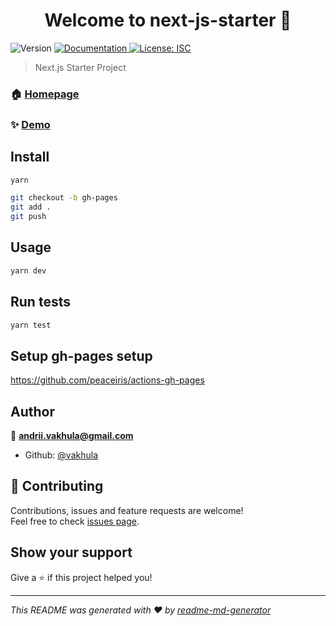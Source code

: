 <h1 align="center">Welcome to next-js-starter 👋</h1>
<p>
  <img alt="Version" src="https://img.shields.io/badge/version-1.0.0-blue.svg?cacheSeconds=2592000" />
  <a href="//" target="_blank">
    <img alt="Documentation" src="https://img.shields.io/badge/documentation-yes-brightgreen.svg" />
  </a>
  <a href="#" target="_blank">
    <img alt="License: ISC" src="https://img.shields.io/badge/License-ISC-yellow.svg" />
  </a>
</p>

> Next.js Starter Project

### 🏠 [Homepage](https://vakhula.github.io/next-js-starter)

### ✨ [Demo](https://vakhula.github.io/next-js-starter)

## Install

```sh
yarn
```
```sh
git checkout -b gh-pages
git add .
git push
```


## Usage

```sh
yarn dev
```

## Run tests

```sh
yarn test
```

## Setup gh-pages setup

https://github.com/peaceiris/actions-gh-pages


## Author

👤 **andrii.vakhula@gmail.com**

* Github: [@vakhula](https://github.com/vakhula)

## 🤝 Contributing

Contributions, issues and feature requests are welcome!<br />Feel free to check [issues page](https://github.com/vakhula/next-js-starter/issues).

## Show your support

Give a ⭐️ if this project helped you!

***
_This README was generated with ❤️ by [readme-md-generator](https://github.com/kefranabg/readme-md-generator)_